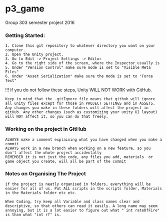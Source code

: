 # p3_game
Group 303 semester project 2016

### Getting Started:

	1. Clone this git repository to whatever directory you want on your computer.
	2. Open the Unity project.
	3. Go to Edit -> Project Settings -> Editor
	4. Go to the right side of the screen, where the Inspector usually is
	5. Under "Version Control" make sure mode is set to "Visible Meta Files"
	6. Under "Asset Serialization" make sure the mode is set to "Force Text"

!!! If you do not follow these steps, Unity WILL NOT WORK with GitHub.

	Keep in mind that the .gitIgnore file means that github will ignore all unity files except for those in PROJECT SETTINGS and in ASSETS. Any changes you make in these folders will affect the project in gitHub. Any other changes (such as customizing your unity UI layout) will NOT affect it, so you can do that freely.


### Working on the project in GitHub
	
	ALWAYS make a comment explaining what you have changed when you make a commit
	ALWAYS work in a new branch when working on a new feature, so you don't affect the whole project accidentally
	REMEMBER it is not just the code, any files you add, materials  or game object you create, will all be part of the commit 

### Notes on Organising The Project

	if the project is neatly organised in folders, everything will be easier for all of us. Put ALL scripts in the scripts folder, Materials in the Materials folder etc etc.

	When Coding, try keep all Variable and class names clear and descriptive, so that others can read it easily. A long name may seem annoying, but it is a lot easier to figure out what " int rateOfFire" is than what "int rf" is. 